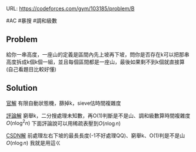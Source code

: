 URL: https://codeforces.com/gym/103185/problem/B

#AC #暴搜 #調和級數

## Problem

給你一串高度，一座山的定義是區間內先上坡再下坡，問你是否存在k可以把那串高度拆成k個k個一組，並且每個區間都是一座山，最後如果剩不到k個就直接算
(自己看題目比較好懂)

## Solution

[官解](https://github.com/Diego1149/ICPC-Latam-2020/blob/main/B/Source.cpp)
有限自動狀態機，篩掉k，sieve估時間複雜度

[評論解](https://codeforces.com/blog/entry/92792?#comment-826855)
窮舉k，二分搜處理未知數，再O(1)判斷是不是山、調和級數算時間複雜度 $O(n\log^2{n})$
下面評論說可以用稀疏表壓到$O(n\log{n})$

[CSDN解](https://blog.csdn.net/m0_53603552/article/details/120803025)
前處理左右下坡的最長長度(-1不好處理QQ)、窮舉k、O(1)判是不是山
$O(n\log{n})$
我就是用這ㄍ